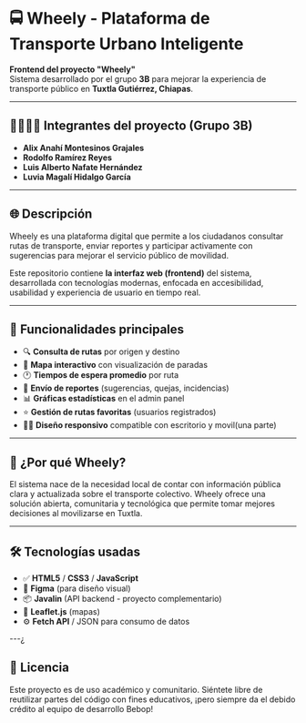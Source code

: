 # 🚍 Wheely - Plataforma de Transporte Urbano Inteligente

**Frontend del proyecto "Wheely"**  
Sistema desarrollado por el grupo **3B** para mejorar la experiencia de transporte público en **Tuxtla Gutiérrez, Chiapas**.

---

## 👨‍👩‍👧‍👦 Integrantes del proyecto (Grupo 3B)

- **Alix Anahí Montesinos Grajales**
- **Rodolfo Ramírez Reyes**
- **Luis Alberto Nafate Hernández**
- **Luvia Magalí Hidalgo García**

---

## 🌐 Descripción

Wheely es una plataforma digital que permite a los ciudadanos consultar rutas de transporte, enviar reportes y participar activamente con sugerencias para mejorar el servicio público de movilidad.

Este repositorio contiene **la interfaz web (frontend)** del sistema, desarrollada con tecnologías modernas, enfocada en accesibilidad, usabilidad y experiencia de usuario en tiempo real.

---

## 🚀 Funcionalidades principales

- 🔍 **Consulta de rutas** por origen y destino
- 📍 **Mapa interactivo** con visualización de paradas
- 🕐 **Tiempos de espera promedio** por ruta
- 🧾 **Envío de reportes** (sugerencias, quejas, incidencias)
- 📊 **Gráficas estadísticas** en el admin panel
- ⭐ **Gestión de rutas favoritas** (usuarios registrados)
- 🧑‍💻 **Diseño responsivo** compatible con escritorio y movil(una parte)

---

## 🧠 ¿Por qué Wheely?

El sistema nace de la necesidad local de contar con información pública clara y actualizada sobre el transporte colectivo. Wheely ofrece una solución abierta, comunitaria y tecnológica que permite tomar mejores decisiones al movilizarse en Tuxtla.

---


## 🛠️ Tecnologías usadas

- ✅ **HTML5** / **CSS3** / **JavaScript**
- 🎨 **Figma** (para diseño visual)
- 📦 **Javalin** (API backend - proyecto complementario)
- 📍 **Leaflet.js** (mapas)
- ⚙️ **Fetch API** / JSON para consumo de datos

---¿

## 📜 Licencia

Este proyecto es de uso académico y comunitario. Siéntete libre de reutilizar partes del código con fines educativos, ¡pero siempre da el debido crédito al equipo de desarrollo Bebop!
